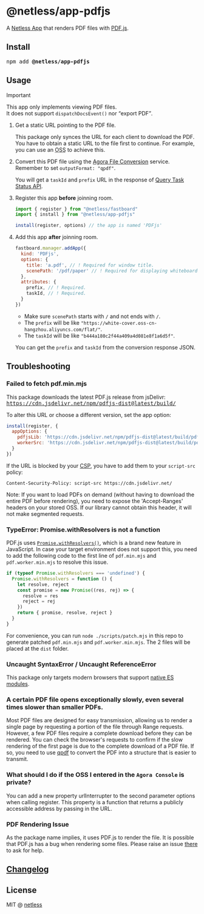 # @netless/app-pdfjs

A [Netless App](https://github.com/netless-io/netless-app) that renders PDF files with [PDF.js](https://github.com/mozilla/pdf.js).

## Install

<pre>npm add <strong>@netless/app-pdfjs</strong></pre>

## Usage

> [!IMPORTANT]
> This app only implements viewing PDF files.\
> It does not support `dispatchDocsEvent()` nor <q>export PDF</q>.

1. Get a static URL pointing to the PDF file.

   This package only synces the URL for each client to download the PDF.
   You have to obtain a static URL to the file first to continue.
   For example, you can use an <abbr title="Object Storage Service">OSS</abbr> to achieve this.

2. Convert this PDF file using the [Agora File Conversion](https://doc.shengwang.cn/api-ref/whiteboard/restful/restful-wb/operations/post-v5-projector-tasks) service. Remember to set `outputFormat: "qpdf"`.

   You will get a `taskId` and `prefix` URL in the response of [Query Task Status API](https://doc.shengwang.cn/api-ref/whiteboard/restful/restful-wb/operations/get-v5-projector-tasks-uuid).

3. Register this app **before** joinning room.

   ```js
   import { register } from "@netless/fastboard"
   import { install } from "@netless/app-pdfjs"

   install(register, options) // the app is named 'PDFjs'
   ```

4. Add this app **after** joinning room.

   ```js
   fastboard.manager.addApp({
     kind: 'PDFjs',
     options: {
       title: 'a.pdf', // ! Required for window title.
       scenePath: '/pdf/paper' // ! Required for displaying whiteboard on it.
     },
     attributes: {
       prefix, // ! Required.
       taskId, // ! Required.
     }
   })
   ```

   - Make sure `scenePath` starts with `/` and not ends with `/`.
   - The `prefix` will be like `"https://white-cover.oss-cn-hangzhou.aliyuncs.com/flat/"`.
   - The `taskId` will be like `"b444a180c2f44a409a4d081e8f1a6d5f"`.

   You can get the `prefix` and `taskId` from the conversion response JSON.

## Troubleshooting

### Failed to fetch pdf.min.mjs

This package downloads the latest PDF.js release from jsDelivr:\
<samp>https://cdn.jsdelivr.net/npm/pdfjs-dist@latest/build/</samp>

To alter this URL or choose a different version, set the app option:

```js
install(register, {
  appOptions: {
    pdfjsLib: 'https://cdn.jsdelivr.net/npm/pdfjs-dist@latest/build/pdf.min.mjs',
    workerSrc: 'https://cdn.jsdelivr.net/npm/pdfjs-dist@latest/build/pdf.worker.min.mjs'
  }
})
```

If the URL is blocked by your [CSP](https://developer.mozilla.org/en-US/docs/Web/HTTP/CSP),
you have to add them to your `script-src` policy:

```
Content-Security-Policy: script-src https://cdn.jsdelivr.net/
```

Note: If you want to load PDFs on demand (without having to download the entire PDF before rendering),
you need to expose the 'Accept-Ranges' headers on your stored OSS.
If our library cannot obtain this header, it will not make segmented requests.

### TypeError: Promise.withResolvers is not a function

PDF.js uses [`Promise.withResolvers()`](https://developer.mozilla.org/en-US/docs/Web/JavaScript/Reference/Global_Objects/Promise/withResolvers), which is a brand new feature in JavaScript.
In case your target environment does not support this, you need to add the following code to the first line of
`pdf.min.mjs` and `pdf.worker.min.mjs` to resolve this issue.

```javascript
if (typeof Promise.withResolvers === 'undefined') {
  Promise.withResolvers = function () {
    let resolve, reject
    const promise = new Promise((res, rej) => {
      resolve = res
      reject = rej
    })
    return { promise, resolve, reject }
  }
}
```

For convenience, you can run `node ./scripts/patch.mjs` in this repo to generate patched `pdf.min.mjs` and `pdf.worker.min.mjs`.
The 2 files will be placed at the `dist` folder.

### Uncaught SyntaxError / Uncaught ReferenceError

This package only targets modern browsers that support [native ES modules](https://caniuse.com/es6-module).

### A certain PDF file opens exceptionally slowly, even several times slower than smaller PDFs.

Most PDF files are designed for easy transmission,
allowing us to render a single page by requesting a portion of the file through Range requests.
However, a few PDF files require a complete download before they can be rendered.
You can check the browser's requests to confirm if the slow rendering of the first page
is due to the complete download of a PDF file.
If so, you need to use [qpdf](https://github.com/qpdf/qpdf) to convert the PDF
into a structure that is easier to transmit.

### What should I do if the OSS I entered in the `Agora Console` is private?

You can add a new property urlInterrupter to the second parameter options when calling register.
This property is a function that returns a publicly accessible address by passing in the URL.

### PDF Rendering Issue

As the package name implies, it uses PDF.js to render the file.
It is possible that PDF.js has a bug when rendering some files.
Please raise an issue [there](https://github.com/mozilla/pdf.js) to ask for help.

## [Changelog](./CHANGELOG.md)

## License

MIT @ [netless](https://github.com/netless-io)
